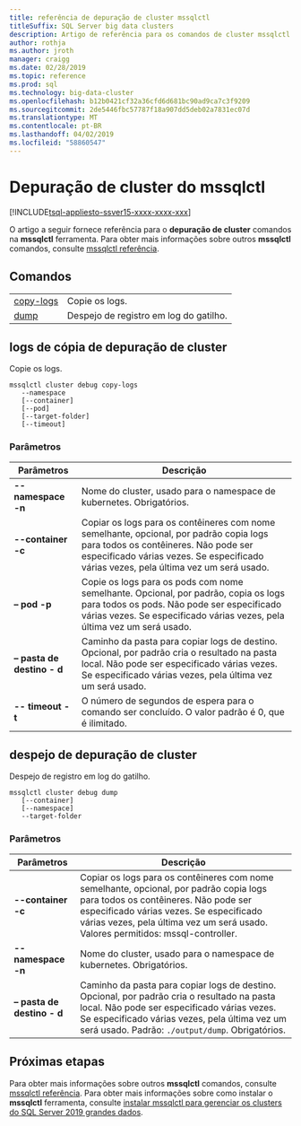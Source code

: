 ```yaml
---
title: referência de depuração de cluster mssqlctl
titleSuffix: SQL Server big data clusters
description: Artigo de referência para os comandos de cluster mssqlctl.
author: rothja
ms.author: jroth
manager: craigg
ms.date: 02/28/2019
ms.topic: reference
ms.prod: sql
ms.technology: big-data-cluster
ms.openlocfilehash: b12b0421cf32a36cfd6d681bc90ad9ca7c3f9209
ms.sourcegitcommit: 2de5446fbc57787f18a907dd5deb02a7831ec07d
ms.translationtype: MT
ms.contentlocale: pt-BR
ms.lasthandoff: 04/02/2019
ms.locfileid: "58860547"
---
```

# <a name="mssqlctl-cluster-debug"></a>Depuração de cluster do mssqlctl

[!INCLUDE[tsql-appliesto-ssver15-xxxx-xxxx-xxx](../includes/tsql-appliesto-ssver15-xxxx-xxxx-xxx.md)]

O artigo a seguir fornece referência para o **depuração de cluster** comandos na **mssqlctl** ferramenta. Para obter mais informações sobre outros **mssqlctl** comandos, consulte [mssqlctl referência](reference-mssqlctl.md).

## <a id="commands"></a> Comandos

|||
|---|---|
| [copy-logs](#copy-logs) | Copie os logs. |
| [dump](#dump) | Despejo de registro em log do gatilho. |

## <a id="copy-logs"></a> logs de cópia de depuração de cluster

Copie os logs.

```
mssqlctl cluster debug copy-logs
   --namespace
   [--container]
   [--pod]
   [--target-folder]
   [--timeout]
```

### <a name="parameters"></a>Parâmetros

| Parâmetros | Descrição |
|---|---|
| **--namespace -n** | Nome do cluster, usado para o namespace de kubernetes. Obrigatórios. |
| **--container -c** | Copiar os logs para os contêineres com nome semelhante, opcional, por padrão copia logs para todos os contêineres. Não pode ser especificado várias vezes. Se especificado várias vezes, pela última vez um será usado. |
| **– pod -p** | Copie os logs para os pods com nome semelhante. Opcional, por padrão, copia os logs para todos os pods. Não pode ser especificado várias vezes. Se especificado várias vezes, pela última vez um será usado. |
| **– pasta de destino - d** | Caminho da pasta para copiar logs de destino. Opcional, por padrão cria o resultado na pasta local.  Não pode ser especificado várias vezes. Se especificado várias vezes, pela última vez um será usado. |
| **-- timeout -t** | O número de segundos de espera para o comando ser concluído. O valor padrão é 0, que é ilimitado. |

## <a id="dump"></a> despejo de depuração de cluster

Despejo de registro em log do gatilho.

```
mssqlctl cluster debug dump
   [--container]
   [--namespace]
   --target-folder
```

### <a name="parameters"></a>Parâmetros

| Parâmetros | Descrição |
|---|---|
| **--container -c** | Copiar os logs para os contêineres com nome semelhante, opcional, por padrão copia logs para todos os contêineres. Não pode ser especificado várias vezes. Se especificado várias vezes, pela última vez um será usado.  Valores permitidos: mssql-controller. |
| **--namespace -n** | Nome do cluster, usado para o namespace de kubernetes. Obrigatórios. |
| **– pasta de destino - d** | Caminho da pasta para copiar logs de destino. Opcional, por padrão cria o resultado na pasta local.  Não pode ser especificado várias vezes. Se especificado várias vezes, pela última vez um será usado.  Padrão: `./output/dump`. Obrigatórios. |

## <a name="next-steps"></a>Próximas etapas

Para obter mais informações sobre outros **mssqlctl** comandos, consulte [mssqlctl referência](reference-mssqlctl.md). Para obter mais informações sobre como instalar o **mssqlctl** ferramenta, consulte [instalar mssqlctl para gerenciar os clusters do SQL Server 2019 grandes dados](deploy-install-mssqlctl.md).